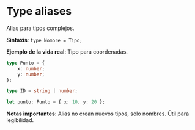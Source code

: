 # Type aliases

Alias para tipos complejos.

**Sintaxis**: `type Nombre = Tipo;`

**Ejemplo de la vida real**: Tipo para coordenadas.

```typescript
type Punto = {
    x: number;
    y: number;
};

type ID = string | number;

let punto: Punto = { x: 10, y: 20 };
```

**Notas importantes**: Alias no crean nuevos tipos, solo nombres. Útil para legibilidad.